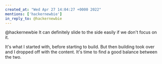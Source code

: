 ```yaml
---
created_at: "Wed Apr 27 14:04:27 +0000 2022"
mentions: ['hackernewbie']
in_reply_to: @hackernewbie
---
```


@hackernewbie It can definitely slide to the side easily if we don't focus on it.

It's what I started with, before starting to build. But then building took over and I dropped off with the content. It's time to find a good balance between the two.